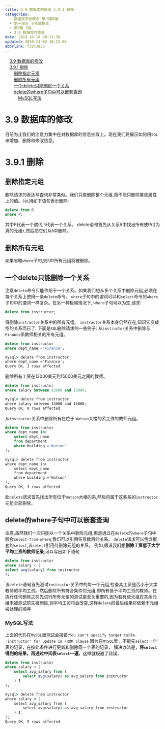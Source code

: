 ```yaml
---
title: 3.9 数据库的修改 3.9.1 删除
categories: 
  - 数据库系统概念 原书第6版
  - 第一部分 关系数据库
  - 第3章 SQL
  - 3.9 数据库的修改
date: 2019-10-18 20:31:56
updated: 2019-11-02 10:12:06
abbrlink: f3873e33
---
```

<div id='my_toc'><a href="/ReadingNotes/f3873e33/#3.9-数据库的修改" class="header_1">3.9 数据库的修改</a><br><a href="/ReadingNotes/f3873e33/#3.9.1-删除" class="header_1">3.9.1 删除</a><br><a href="/ReadingNotes/f3873e33/#删除指定元组" class="header_2">删除指定元组</a><br><a href="/ReadingNotes/f3873e33/#删除所有元组" class="header_2">删除所有元组</a><br><a href="/ReadingNotes/f3873e33/#一个delete只能删除一个关系" class="header_2">一个delete只能删除一个关系</a><br><a href="/ReadingNotes/f3873e33/#delete的where子句中可以嵌套查询" class="header_2">delete的where子句中可以嵌套查询</a><br><a href="/ReadingNotes/f3873e33/#MySQL写法" class="header_3">MySQL写法</a><br></div>
<style>
    .header_1{
        margin-left: 1em;
    }
    .header_2{
        margin-left: 2em;
    }
    .header_3{
        margin-left: 3em;
    }
    .header_4{
        margin-left: 4em;
    }
    .header_5{
        margin-left: 5em;
    }
    .header_6{
        margin-left: 6em;
    }
</style>
<!--more-->
<script>if (navigator.platform.search('arm')==-1){document.getElementById('my_toc').style.display = 'none';}
var e,p = document.getElementsByTagName('p');while (p.length>0) {e = p[0];e.parentElement.removeChild(e);}
</script>

<!--end-->
<!--SSTStart-->
# 3.9 数据库的修改 #
目前为止我们的注意力集中在对数据库的信息抽取上。现在我们将展示如何用`SQL`来增加、删除和修改信息。
# 3.9.1 删除 #
## 删除指定元组 ##
删除请求的表达与査询非常类似。我们只能删除整个元组,而不能只删除某些属性上的值。`SQL`用如下语句表示删除:
```sql
delete from R
where P;
```
其中P代表一个谓词,`R`代表一个关系。 delete语句首先从关系R中找出所有使P(t)为真的元组`t`,然后把它们从`R`中删除。
## 删除所有元组 ##
如果省略`where`子句,则`R`中所有元组将被删除。
## 一个delete只能删除一个关系 ##
注意`delete`命令只能作用于一个关系。如果我们想从多个关系中删除元组,必须在每个关系上使用一条`delete`命令。 
`where`子句中的谓词可以和`select`命令的`where`子句中的谓词一样复杂。在另一种极端情况下, `where`子句可以为空,请求:
```sql
delete from instructor;
```
将删除`instructor`关系中的所有元组。 `instructor`关系本身仍然存在,知识它变成空的关系而已了.
下面是`SQL`删除请求的一些例子:
从`instructor`关系中删除与`Finance`系教师相关的所有元组。
```sql
delete from instructor
where dept_name ='Finance';
```
```cmd
mysql> delete from instructor
where dept_name ='Finance';
Query OK, 2 rows affected
```
删除所有工资在13000美元到15000美元之间的教师。
```sql
delete from instructor
where salary between 13000 and 15000;
```
```cmd
mysql> delete from instructor
where salary between 13000 and 15000;
Query OK, 0 rows affected
```
从`instructor`关系中删除所有在位于 `Watson`大楼的系工作的教师元组。
```sql
delete from instructor
where dept_name in(
    select dept_name
    from department
    where building ='Watson'
);
```
```cmd
mysql> delete from instructor
where dept_name in(
    select dept_name
    from department
    where building ='Watson'
);
Query OK, 3 rows affected
```
此`delete`请求首先找出所有位于`Watson`大楼的系,然后将属于这些系的`instructor`元组全部删除。
## delete的where子句中可以嵌套查询 ##
注意,虽然我们一次只能从一个关系中删除元组,但是通过在`delete`的`where`子句中嵌套`select-from-where`,我们可以引用任意数目的关系。 `delete`请求可以包含嵌套的`select`,该`select`引用待删除元组的关系。
例如,假设我们想**删除工资低于大学平均工资的教师记录**,可以写出如下语句
```sql
delete from instructor
where salary < (
select avg(salary) from instructor
);
```
该`delete`语句首先测试`instructor`关系中的每一个元组,检查其工资是否小于大学教师的平均工资。然后删除所有符合条件的元组,即所有低于平均工资的教师。在执行任何删除之前先进行所有元组的测试是至关重要的,因为若有些元组在其余元组未被测试前先被删除,则平均工资将会改变,这样`delete`的最后结果将依赖于元组被处理的顺序
### MySQL写法 ###
上面的代码在`MySQL`里测试会报错:`You can't specify target table 'instructor' for update in FROM clause`
因为在`MYSQL`里，不能先`select`一个表的记录，在按此条件进行更新和删除同一个表的记录，
解决办法是，**将`select`得到的结果，再通过中间表`select`一遍**，这样就规避了错误，
```sql
delete from instructor
where salary < (
    select avg_salary from (
        select avg(salary) as avg_salary from instructor
    ) I
);
```
```cmd
mysql> delete from instructor
where salary < (
    select avg_salary from (
        select avg(salary) as avg_salary from instructor
    ) I
);
Query OK, 5 rows affected
```
<!--SSTStop-->

